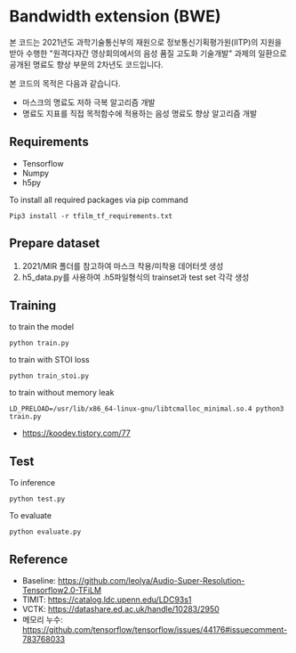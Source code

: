 # Bandwidth extension (BWE)
본 코드는 2021년도 과학기술통신부의 재원으로 정보통신기획평가원(IITP)의 지원을 받아 수행한 "원격다자간 영상회의에서의 음성 품질 고도화 기술개발" 과제의 일환으로 공개된 명료도 향상 부문의 2차년도 코드입니다. 

본 코드의 목적은 다음과 같습니다.
* 마스크의 명료도 저하 극복 알고리즘 개발
* 명료도 지표를 직접 목적함수에 적용하는 음성 명료도 향상 알고리즘 개발

## Requirements
* Tensorflow
* Numpy
* h5py

To install all required packages via pip command
```
Pip3 install -r tfilm_tf_requirements.txt
```

## Prepare dataset
1. 2021/MIR 폴더를 참고하여 마스크 착용/미착용 데어터셋 생성
2. h5_data.py를 사용하여 .h5파일형식의 trainset과 test set 각각 생성

## Training
to train the model
```
python train.py
```
to train with STOI loss
```
python train_stoi.py
```
to train without memory leak
```
LD_PRELOAD=/usr/lib/x86_64-linux-gnu/libtcmalloc_minimal.so.4 python3 train.py
```
* https://koodev.tistory.com/77

## Test
To inference
```
python test.py
```
To evaluate 
```
python evaluate.py
```

## Reference
* Baseline: https://github.com/leolya/Audio-Super-Resolution-Tensorflow2.0-TFiLM
* TIMIT: https://catalog.ldc.upenn.edu/LDC93s1
* VCTK: https://datashare.ed.ac.uk/handle/10283/2950
* 메모리 누수: https://github.com/tensorflow/tensorflow/issues/44176#issuecomment-783768033
